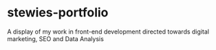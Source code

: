# stewies-portfolio
A display of my work in front-end development directed towards digital marketing, SEO and Data Analysis
